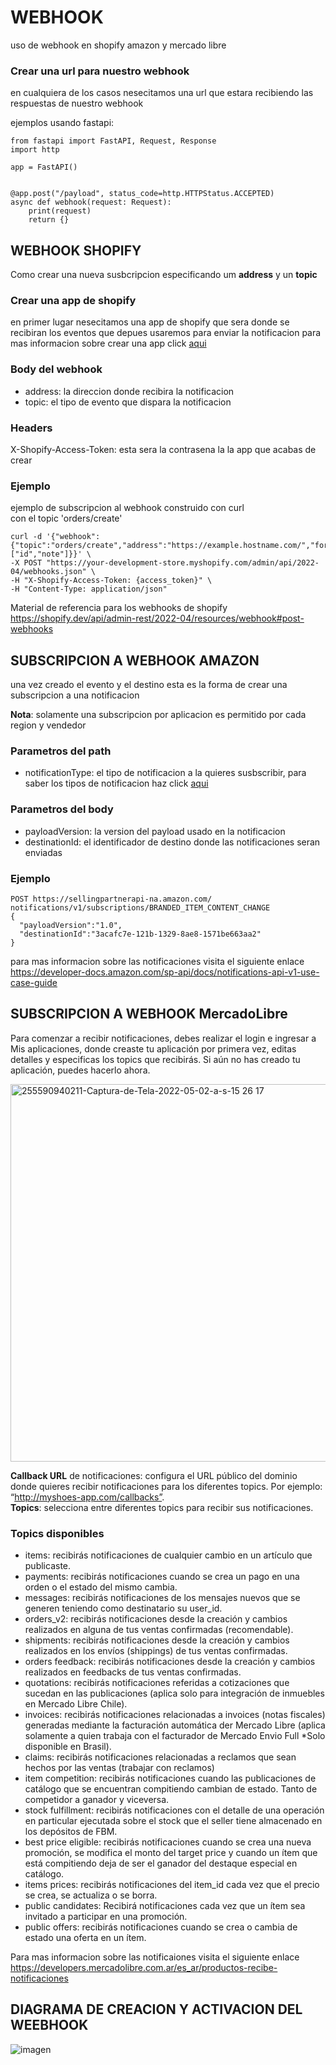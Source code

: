# WEBHOOK
uso de webhook en shopify amazon y mercado libre

### Crear una url para nuestro webhook
en cualquiera de los casos nesecitamos una url que estara recibiendo las respuestas de nuestro webhook

ejemplos usando fastapi:
```
from fastapi import FastAPI, Request, Response
import http

app = FastAPI()


@app.post("/payload", status_code=http.HTTPStatus.ACCEPTED)
async def webhook(request: Request):
    print(request)
    return {}
```


## WEBHOOK SHOPIFY
Como crear una nueva susbcripcion especificando um **address** y un **topic**

### Crear una app de shopify
en primer lugar nesecitamos una app de shopify que sera donde se recibiran los eventos
que depues usaremos para enviar la notificacion
para mas informacion sobre crear una app click [aqui](https://shopify.dev/apps/getting-started/create#step-1-create-a-new-app)

### Body del webhook
- address: la direccion donde recibira la notificacion
- topic: el tipo de evento que dispara la notificacion

### Headers
X-Shopify-Access-Token: esta sera la contrasena la la app que acabas de crear

### Ejemplo
ejemplo de subscripcion al webhook construido con curl    
con el topic 'orders/create'

```
curl -d '{"webhook":{"topic":"orders/create","address":"https://example.hostname.com/","format":"json","fields":["id","note"]}}' \
-X POST "https://your-development-store.myshopify.com/admin/api/2022-04/webhooks.json" \
-H "X-Shopify-Access-Token: {access_token}" \
-H "Content-Type: application/json"

```

Material de referencia para los webhooks de shopify https://shopify.dev/api/admin-rest/2022-04/resources/webhook#post-webhooks

## SUBSCRIPCION A WEBHOOK AMAZON
una vez creado el evento y el destino esta es la forma de crear una subscripcion a una notificacion

**Nota**: solamente una subscripcion por aplicacion es permitido por
cada region y vendedor

### Parametros del path
- notificationType: el tipo de notificacion a la quieres susbscribir, para saber
los tipos de notificacion haz click [aqui](https://developer-docs.amazon.com/sp-api/docs/notifications-api-v1-use-case-guide#notificationtype)

### Parametros del body
- payloadVersion: la version del payload usado en la notificacion
- destinationId: el identificador de destino donde las notificaciones seran enviadas

### Ejemplo
```
POST https://sellingpartnerapi-na.amazon.com/ notifications/v1/subscriptions/BRANDED_ITEM_CONTENT_CHANGE
{
  "payloadVersion":"1.0",
  "destinationId":"3acafc7e-121b-1329-8ae8-1571be663aa2"
}
```

para mas informacion sobre las notificaciones visita el siguiente enlace
https://developer-docs.amazon.com/sp-api/docs/notifications-api-v1-use-case-guide

## SUBSCRIPCION A WEBHOOK MercadoLibre
Para comenzar a recibir notificaciones, debes realizar el login e ingresar a Mis aplicaciones, donde creaste tu aplicación por primera vez, editas detalles y especificas los topics que recibirás. Si aún no has creado tu aplicación, puedes hacerlo ahora. 

<img width="604" alt="255590940211-Captura-de-Tela-2022-05-02-a-s-15 26 17" src="https://user-images.githubusercontent.com/71853038/187470448-7df2c1e8-6a07-4abe-96ec-d52e4ac917c9.png">

**Callback URL** de notificaciones: configura el URL público del dominio donde quieres recibir notificaciones para los diferentes topics. Por ejemplo: “http://myshoes-app.com/callbacks”.   
**Topics**: selecciona entre diferentes topics para recibir sus notificaciones.

### Topics disponibles
- items: recibirás notificaciones de cualquier cambio en un artículo que publicaste.
- payments: recibirás notificaciones cuando se crea un pago en una orden o el estado del mismo cambia.
- messages: recibirás notificaciones de los mensajes nuevos que se generen teniendo como destinatario su user_id.
- orders_v2: recibirás notificaciones desde la creación y cambios realizados en alguna de tus ventas confirmadas (recomendable).
- shipments: recibirás notificaciones desde la creación y cambios realizados en los envíos (shippings) de tus ventas confirmadas.
- orders feedback: recibirás notificaciones desde la creación y cambios realizados en feedbacks de tus ventas confirmadas.
- quotations: recibirás notificaciones referidas a cotizaciones que sucedan en las publicaciones (aplica solo para integración de inmuebles en Mercado Libre Chile).
- invoices: recibirás notificaciones relacionadas a invoices (notas fiscales) generadas mediante la facturación automática der Mercado Libre (aplica solamente a quien trabaja con el facturador de Mercado Envio Full *Solo disponible en Brasil).
- claims: recibirás notificaciones relacionadas a reclamos que sean hechos por las ventas (trabajar con reclamos)
- item competition: recibirás notificaciones cuando las publicaciones de catálogo que se encuentran compitiendo cambian de estado. Tanto de competidor a ganador y viceversa.
- stock fulfillment: recibirás notificaciones con el detalle de una operación en particular ejecutada sobre el stock que el seller tiene almacenado en los depósitos de FBM.
- best price eligible: recibirás notificaciones cuando se crea una nueva promoción, se modifica el monto del target price y cuando un ítem que está compitiendo deja de ser el ganador del destaque especial en catálogo.
- items prices: recibirás notificaciones del item_id cada vez que el precio se crea, se actualiza o se borra.
- public candidates: Recibirá notificaciones cada vez que un ítem sea invitado a participar en una promoción.
- public offers: recibirás notificaciones cuando se crea o cambia de estado una oferta en un ítem.

Para mas informacion sobre las notificaiones visita el siguiente enlace
https://developers.mercadolibre.com.ar/es_ar/productos-recibe-notificaciones

## DIAGRAMA DE CREACION Y ACTIVACION DEL WEEBHOOK
![imagen](https://user-images.githubusercontent.com/71853038/187945007-fc4a0353-fa3b-4c43-8f80-1df13ce02197.png)

